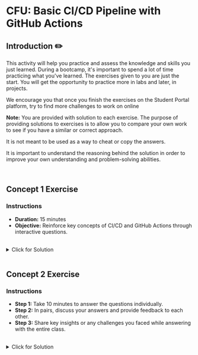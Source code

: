 # CFU: Basic CI/CD Pipeline with GitHub Actions

## Introduction :pencil2:

This activity will help you practice and assess the knowledge and skills you just learned. During a bootcamp, it's important to spend a lot of time practicing what you've learned. The exercises given to you are just the start. You will get the opportunity to practice more in labs and later, in projects.

We encourage you that once you finish the exercises on the Student Portal platform, try to find more challenges to work on online

**Note:** You are provided with solution to each exercise. The purpose of providing solutions to exercises is to allow you to compare your own work to see if you have a similar or correct approach.

It is not meant to be used as a way to cheat or copy the answers.

It is important to understand the reasoning behind the solution in order to improve your own understanding and problem-solving abilities.

<br>

## Concept 1 Exercise

### Instructions

- **Duration:** 15 minutes
- **Objective:** Reinforce key concepts of CI/CD and GitHub Actions through interactive questions.

<br>

<details style="font-size: 14px; cursor: pointer; outline: none;">
<summary> Click for Solution </summary>

1. **Define Continuous Integration and Continuous Deployment. How do they differ?**
2. **What are the main components of a GitHub Actions workflow?**
3. **Explain the purpose of the `actions/checkout@v2` step in a workflow.**
4. **How can you secure sensitive information such as API keys in your GitHub Actions workflows?**
5. **Describe a scenario where automating deployment with GitHub Actions would be beneficial.**

</details>

<br>

## Concept 2 Exercise

### Instructions

- **Step 1:** Take 10 minutes to answer the questions individually.
- **Step 2:** In pairs, discuss your answers and provide feedback to each other.
- **Step 3:** Share key insights or any challenges you faced while answering with the entire class.

<br>

<details style="font-size: 14px; cursor: pointer; outline: none;">
<summary> Click for Solution </summary>

- Discuss common challenges in setting up CI/CD pipelines.
- Explore best practices for maintaining and updating workflows.
- Investigate advanced features of GitHub Actions for more complex workflows.

</details>

<!-- keep adding as many as you find suitable --> 